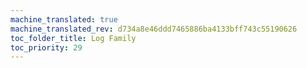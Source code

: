 ```yaml
---
machine_translated: true
machine_translated_rev: d734a8e46ddd7465886ba4133bff743c55190626
toc_folder_title: Log Family
toc_priority: 29
---
```



